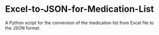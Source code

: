 # Excel-to-JSON-for-Medication-List

A Python script for the conversion of the medication list from Excel file to the JSON format.
